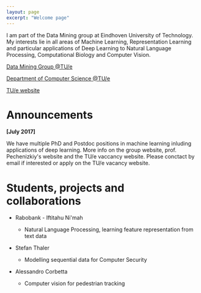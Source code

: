 ```yaml
---
layout: page
excerpt: "Welcome page"
---
```



I am part of the Data Mining group at Eindhoven University of Technology. My interests lie in all areas of Machine Learning, Representation Learning and particular applications of Deep Learning to Natural Language Processing, Computational Biology and Computer Vision.

[Data Mining Group @TU/e](https://www.tue.nl/en/research/research-centers/data-science-center-eindhoven-dsce/research/dsce-research-groups/data-mining-dm/)

[Department of Computer Science @TU/e](http://w3.win.tue.nl/en/)

[TU/e website](http://www.tue.nl)


# Announcements

**[July 2017]**

We have multiple PhD and Postdoc positions in machine learning inluding applications of deep learning. More info on the group website, prof. Pechenizkiy's website and the TU/e vaccancy website. Please conctact by email if interested or apply on the TU/e vacancy website. 

# Students, projects and collaborations

* Rabobank - Iftitahu Ni'mah
	* Natural Language Processing, learning feature representation from text data
* Stefan Thaler 
	* Modelling sequential data for Computer Security

* Alessandro Corbetta
	* Computer vision for pedestrian tracking
